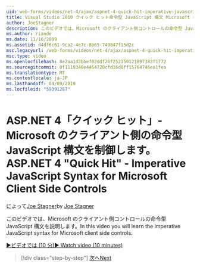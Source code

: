 ```yaml
---
uid: web-forms/videos/net-4/ajax/aspnet-4-quick-hit-imperative-javascript-syntax-for-microsoft-client-side-controls
title: Visual Studio 2010 クイック ヒット命令型 JavaScript 構文 Microsoft クライアント側の制御 |Microsoft Docs
author: JoeStagner
description: このビデオでは、Microsoft のクライアント側コントロールの命令型 JavaScript 構文を説明します。
ms.author: riande
ms.date: 11/16/2009
ms.assetid: d4df6c61-9ca2-4e7c-8b65-749847f15d2c
msc.legacyurl: /web-forms/videos/net-4/ajax/aspnet-4-quick-hit-imperative-javascript-syntax-for-microsoft-client-side-controls
msc.type: video
ms.openlocfilehash: 8e2aa1d2bbef02ddf26f252150121897383f1772
ms.sourcegitcommit: 0f1119340e4464720cfd16d0ff15764746ea1fea
ms.translationtype: MT
ms.contentlocale: ja-JP
ms.lasthandoff: 04/09/2019
ms.locfileid: "59391287"
---
```

# <a name="aspnet-4-quick-hit---imperative-javascript-syntax-for-microsoft-client-side-controls"></a><span data-ttu-id="1ba83-103">ASP.NET 4「クイック ヒット」- Microsoft のクライアント側の命令型 JavaScript 構文を制御します。</span><span class="sxs-lookup"><span data-stu-id="1ba83-103">ASP.NET 4 "Quick Hit" - Imperative JavaScript Syntax for Microsoft Client Side Controls</span></span>

<span data-ttu-id="1ba83-104">によって[Joe Stagner](https://github.com/JoeStagner)</span><span class="sxs-lookup"><span data-stu-id="1ba83-104">by [Joe Stagner](https://github.com/JoeStagner)</span></span>

<span data-ttu-id="1ba83-105">このビデオでは、Microsoft のクライアント側コントロールの命令型 JavaScript 構文を説明します。</span><span class="sxs-lookup"><span data-stu-id="1ba83-105">In this video you will learn the imperative JavaScript syntax for Microsoft client side controls.</span></span> 

[<span data-ttu-id="1ba83-106">&#9654;ビデオでは (10 分)</span><span class="sxs-lookup"><span data-stu-id="1ba83-106">&#9654; Watch video (10 minutes)</span></span>](https://channel9.msdn.com/Blogs/ASP-NET-Site-Videos/aspnet-4-quick-hit-imperative-javascript-syntax-for-microsoft-client-side-controls)

> [!div class="step-by-step"]
> [<span data-ttu-id="1ba83-107">次へ</span><span class="sxs-lookup"><span data-stu-id="1ba83-107">Next</span></span>](aspnet-4-quick-hit-the-scriptloader.md)
